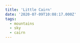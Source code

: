 ```yaml
---
title: 'Little Cairn'
date: '2020-07-09T10:08:17.000Z'
tags:
  - mountains
  - sky
  - cairn
---
```


